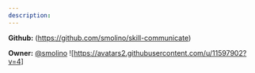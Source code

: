```yaml
---
description: 
---
```



**Github:** (https://github.com/smolino/skill-communicate)

**Owner:** [@smolino](https://github.com/smolino) ![https://avatars2.githubusercontent.com/u/11597902?v=4]

